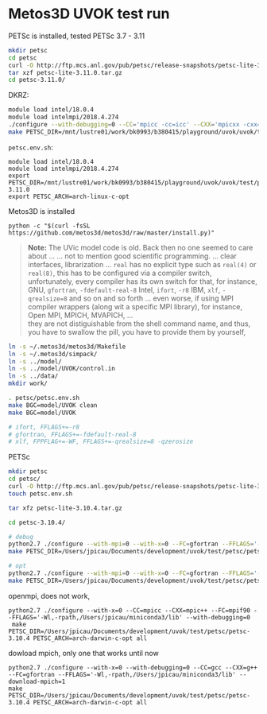 # Metos3D UVOK test run

PETSc is installed, tested PETSc 3.7 - 3.11

```sh
mkdir petsc
cd petsc
curl -O http://ftp.mcs.anl.gov/pub/petsc/release-snapshots/petsc-lite-3.11.0.tar.gz
tar xzf petsc-lite-3.11.0.tar.gz
cd petsc-3.11.0/
```

DKRZ:

```sh
module load intel/18.0.4
module load intelmpi/2018.4.274
./configure --with-debugging=0 --CC='mpicc -cc=icc' --CXX='mpicxx -cxx=icpc' --FC='mpiifort -fc=ifort' --with-blaslapack-dir=/sw/rhel6-x64/intel/intel-18.0.4/mkl
make PETSC_DIR=/mnt/lustre01/work/bk0993/b380415/playground/uvok/uvok/test/petsc/petsc-3.11.0 PETSC_ARCH=arch-linux-c-opt all
```

`petsc.env.sh`:

```
module load intel/18.0.4
module load intelmpi/2018.4.274
export PETSC_DIR=/mnt/lustre01/work/bk0993/b380415/playground/uvok/uvok/test/petsc/petsc-3.11.0
export PETSC_ARCH=arch-linux-c-opt
```

Metos3D is installed

```
python -c "$(curl -fsSL https://github.com/metos3d/metos3d/raw/master/install.py)"
```

> **Note:** The UVic model code is old. Back then no one seemed to care about 
> ...
> ... not to mention good scientific programming.
> ... clear interfaces, librarization
> ... `real` has no explicit type such as `real(4)` or `real(8)`,
> this has to be configured via a compiler switch,
> unfortunately, every compiler has its own switch for that, for instance,
> GNU, `gfortran`, `-fdefault-real-8`
> Intel, `ifort`, `-r8`
> IBM, `xlf`, `-qrealsize=8`
> and so on and so forth ...
> even worse, if using MPI compiler wrappers (along wit a specific MPI library),
> for instance, Open MPI, MPICH, MVAPICH, ...   
> they are not distiguishable from the shell command name, and 
> thus, you have to swallow the pill, you have to provide them by yourself, 

```sh
ln -s ~/.metos3d/metos3d/Makefile 
ln -s ~/.metos3d/simpack/
ln -s ../model/
ln -s ../model/UVOK/control.in 
ln -s ../data/
mkdir work/

. petsc/petsc.env.sh
make BGC=model/UVOK clean
make BGC=model/UVOK

# ifort, FFLAGS+=-r8
# gfortran, FFLAGS+=-fdefault-real-8
# xlf, FPPFLAG+=-WF, FFLAGS+=-qrealsize=8 -qzerosize

```

PETSc

```sh
mkdir petsc
cd petsc/
curl -O http://ftp.mcs.anl.gov/pub/petsc/release-snapshots/petsc-lite-3.10.4.tar.gz
touch petsc.env.sh

tar xfz petsc-lite-3.10.4.tar.gz

cd petsc-3.10.4/

# debug
python2.7 ./configure --with-mpi=0 --with-x=0 --FC=gfortran --FFLAGS='-Wl,-rpath,/Users/jpicau/miniconda3/lib'
make PETSC_DIR=/Users/jpicau/Documents/development/uvok/test/petsc/petsc-3.10.4 PETSC_ARCH=arch-darwin-c-debug all

# opt
python2.7 ./configure --with-mpi=0 --with-x=0 --FC=gfortran --FFLAGS='-Wl,-rpath,/Users/jpicau/miniconda3/lib' --with-debugging=0
make PETSC_DIR=/Users/jpicau/Documents/development/uvok/test/petsc/petsc-3.10.4 PETSC_ARCH=arch-darwin-c-opt all

```

openmpi, does not work, 

```
python2.7 ./configure --with-x=0 --CC=mpicc --CXX=mpic++ --FC=mpif90 --FFLAGS='-Wl,-rpath,/Users/jpicau/miniconda3/lib' --with-debugging=0
 make PETSC_DIR=/Users/jpicau/Documents/development/uvok/test/petsc/petsc-3.10.4 PETSC_ARCH=arch-darwin-c-opt all
```

dowload mpich, only one that works until now 

```
python2.7 ./configure --with-x=0 --with-debugging=0 --CC=gcc --CXX=g++ --FC=gfortran --FFLAGS='-Wl,-rpath,/Users/jpicau/miniconda3/lib' --download-mpich=1
make PETSC_DIR=/Users/jpicau/Documents/development/uvok/test/petsc/petsc-3.10.4 PETSC_ARCH=arch-darwin-c-opt all
```

